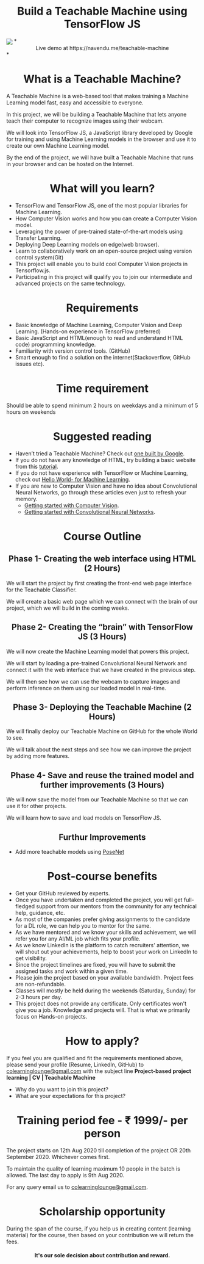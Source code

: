 # <div align="center">Build a Teachable Machine using TensorFlow JS</div>
 
<img src="https://github.com/navendu-pottekkat/co-learning-lounge/blob/patch-1/Technology/Artificial%20Intelligence/project_based_learning/demo-teachable-machine.gif" align=center>
*<div align="center">Live demo at https://navendu.me/teachable-machine</div>*

# <div align="center">What is a Teachable Machine?</div>

A Teachable Machine is a web-based tool that makes training a Machine Learning model fast, easy and accessible to everyone.

In this project, we will be building a Teachable Machine that lets anyone teach their computer to recognize images using their webcam.

We will look into TensorFlow JS, a JavaScript library developed by Google for training and using Machine Learning models in the browser and use it to create our own Machine Learning model.

By the end of the project, we will have built a Teachable Machine that runs in your browser and can be hosted on the Internet.

# <div align="center">What will you learn?</div>

* TensorFlow and TensorFlow JS, one of the most popular libraries for Machine Learning.
* How Computer Vision works and how you can create a Computer Vision model.
* Leveraging the power of pre-trained state-of-the-art models using Transfer Learning.
* Deploying Deep Learning models on edge(web browser).
* Learn to collaboratively work on an open-source project using version control system(Git)
* This project will enable you to build cool Computer Vision projects in Tensorflow.js.
* Participating in this project will qualify you to join our intermediate and advanced projects on the same technology.

# <div align="center">Requirements</div>

* Basic knowledge of Machine Learning, Computer Vision and Deep Learning. (Hands-on experience in TensorFlow preferred)
* Basic JavaScript and HTML(enough to read and understand HTML code) programming knowledge.
* Familiarity with version control tools. (GitHub)
* Smart enough to find a solution on the internet(Stackoverflow, GitHub issues etc).

# <div align="center">Time requirement</div>

Should be able to spend minimum 2 hours on weekdays and a minimum of 5 hours on weekends

# <div align="center">Suggested reading</div>

* Haven’t tried a Teachable Machine? Check out [one built by Google](https://teachablemachine.withgoogle.com/).
* If you do not have any knowledge of HTML, try building a basic website from this [tutorial](https://www.yourhtmlsource.com/myfirstsite/myfirstpage.html).
* If you do not have experience with TensorFlow or Machine Learning, check out [Hello World- for Machine Learning](https://towardsdatascience.com/hello-world-for-machine-learning-4dc9af0a7430).
* If you are new to Computer Vision and have no idea about Convolutional Neural Networks, go through these articles even just to refresh your memory.
    * [Getting started with Computer Vision](https://towardsdatascience.com/classifying-fashion-apparel-getting-started-with-computer-vision-271aaf1baf0).
    * [Getting started with Convolutional Neural Networks](https://towardsdatascience.com/classifying-fashion-apparel-getting-started-with-convolutional-neural-networks-3ae4fc5d9f76).

# <div align="center">Course Outline</div>

## <div align="center">Phase 1- Creating the web interface using HTML (2 Hours)</div>

We will start the project by first creating the front-end web page interface for the Teachable Classifier.

We will create a basic web page which we can connect with the brain of our project, which we will build in the coming weeks.

## <div align="center">Phase 2- Creating the “brain” with TensorFlow JS (3 Hours)</div>

We will now create the Machine Learning model that powers this project. 

We will start by loading a pre-trained Convolutional Neural Network and connect it with the web interface that we have created in the previous step. 

We will then see how we can use the webcam to capture images and perform inference on them using our loaded model in real-time.

## <div align="center">Phase 3- Deploying the Teachable Machine (2 Hours)</div>

We will finally deploy our Teachable Machine on GitHub for the whole World to see.

We will talk about the next steps and see how we can improve the project by adding more features.

## <div align="center">Phase 4- Save and reuse the trained model and further improvements (3 Hours)</div>

We will now save the model from our Teachable Machine so that we can use it for other projects.

We will learn how to save and load models on TensorFlow JS.

## <div align="center">Furthur Improvements</div>

* Add more teachable models using [PoseNet](https://github.com/tensorflow/tfjs-models/tree/master/posenet)

# <div align="center">Post-course benefits</div>

- Get your GitHub reviewed by experts.
- Once you have undertaken and completed the project, you will get full-fledged support from our mentors from the community for any technical help, guidance, etc.
- As most of the companies prefer giving assignments to the candidate for a DL role, we can help you to mentor for the same.
- As we have mentored and we know your skills and achievement, we will refer you for any AI/ML job which fits your profile.
- As we know LinkedIn is the platform to catch recruiters' attention, we will shout out your achievements, help to boost your work on LinkedIn to get visibility.
- Since the project timelines are fixed, you will have to submit the assigned tasks and work within a given time.
- Please join the project based on your available bandwidth. Project fees are non-refundable.
- Classes will mostly be held during the weekends (Saturday, Sunday) for 2-3 hours per day.
- This project does not provide any certificate. Only certificates won't give you a job. Knowledge and projects will. That is what we primarily focus on Hands-on projects.

# <div align="center">How to apply?</div>

If you feel you are qualified and fit the requirements mentioned above, please send your profile (Resume, LinkedIn, GitHub) to colearninglounge@gmail.com with the subject line **Project-based project learning | CV | Teachable Machine**
- Why do you want to join this project?
- What are your expectations for this project?

# <div align="center">Training period fee - ₹ 1999/- per person</div>

The project starts on 12th Aug 2020 till completion of the project OR 20th September 2020. Whichever comes first.

To maintain the quality of learning maximum 10 people in the batch is allowed.
The last day to apply is 9th Aug 2020.

For any query email us to colearninglounge@gmail.com.

# <div align="center">Scholarship opportunity</div>

During the span of the course, if you help us in creating content (learning material) for the course, then based on your contribution we will return the fees.

#### <div align="center">It's our sole decision about contribution and reward.</div>
